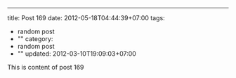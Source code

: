 ---
title: Post 169
date: 2012-05-18T04:44:39+07:00
tags:
  - random post
  - ""
category:
  - random post
  - ""
updated: 2012-03-10T19:09:03+07:00

This is content of post 169
